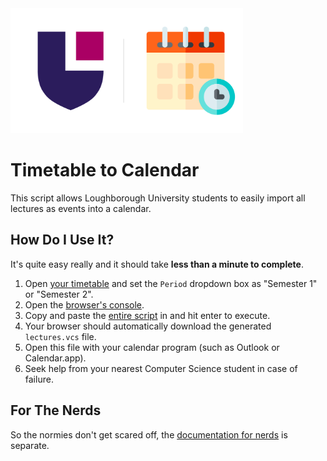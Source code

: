 <img src="/timetable-vcs-logo.svg" height="200px" alt="Logo" />

# Timetable to Calendar
This script allows Loughborough University students to easily import all lectures as events into a calendar.

## How Do I Use It?
It's quite easy really and it should take **less than a minute to complete**.

1. Open [your timetable](https://lucas.lboro.ac.uk/its_apx/f?p=250) and set the `Period` dropdown box as "Semester 1" or "Semester 2".
2. Open the [browser's console](https://support.airtable.com/hc/en-us/articles/232313848-How-to-open-the-developer-console).
3. Copy and paste the [entire script](/script.js) in and hit enter to execute.
4. Your browser should automatically download the generated `lectures.vcs` file.
5. Open this file with your calendar program (such as Outlook or Calendar.app).
6. Seek help from your nearest Computer Science student in case of failure.

## For The Nerds
So the normies don't get scared off, the [documentation for nerds](/NERDS.md) is separate.
